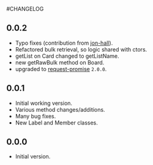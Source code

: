 #CHANGELOG

## 0.0.2
- Typo fixes (contribution from [jon-hall](https://github.com/jon-hall)).
- Refactored bulk retrieval, so logic shared with ctors.
- getList on Card changed to getListName.
- new getRawBulk method on Board.
- upgraded to [request-promise](https://www.npmjs.com/package/request-promise) `2.0.0`.

## 0.0.1
- Initial working version.
- Various method changes/additions.
- Many bug fixes.
- New Label and Member classes.

## 0.0.0
- Initial version.